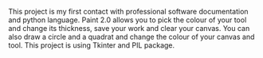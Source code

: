 This project is my first contact with professional software documentation and python language. Paint 2.0 allows you to pick the colour of your tool and change its thickness, save your work and clear your canvas. You can also draw a circle and a quadrat and change the colour of your canvas and tool. This project is using Tkinter and PIL package.  
